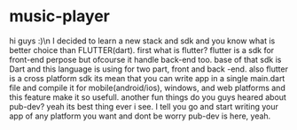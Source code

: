 # music-player
hi guys :)\n
I decided to learn a new stack and sdk and you know what is better choice than FLUTTER(dart). 
first what is flutter?
flutter is a sdk for front-end perpose but ofcourse it handle back-end too.
base of that sdk is Dart and this language is using for two part, front and back -end.
also flutter is a cross platform sdk its mean that you can write app
in a single main.dart file and compile it for mobile(android/ios), windows, and web platforms and this feature make it so usefull.
another fun things do you guys heared about pub-dev? yeah its best thing ever i see.
I tell you go and start writing your app of any platform you want and dont be worry
pub-dev is here, yeah.
